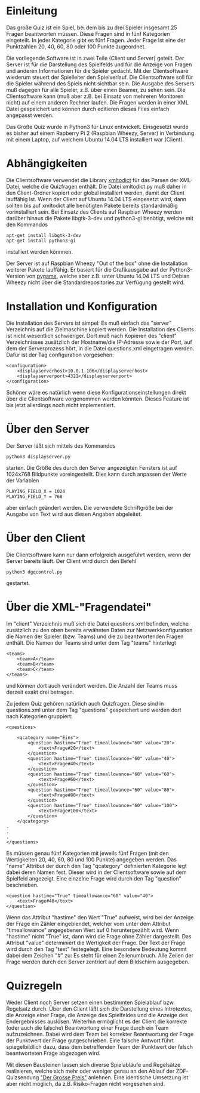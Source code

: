 # Einleitung

Das große Quiz ist ein Spiel, bei dem bis zu drei Spieler insgesamt 25 Fragen beantworten müssen. Diese Fragen sind in fünf Kategorien eingeteilt. In jeder Kategorie gibt es fünf Fragen. Jeder Frage ist eine der Punktzahlen 20, 40, 60, 80 oder 100 Punkte zugeordnet.

Die vorliegende Software ist in zwei Teile (Client und Server) geteilt. Der Server ist für die Darstellung des Spielfelds und für die Anzeige von Fragen und anderen Informationen für die Spieler gedacht. Mit der Clientsoftware wiederum steuert der Spielleiter den Spielverlauf. Die Clientsoftware soll für die Spieler während des Spiels nicht sichtbar sein. Die Ausgabe des Servers muß dagegen für alle Spieler, z.B. über einen Beamer, zu sehen sein. Die Clientsoftware kann (muß aber z.B. bei Einsatz von mehreren Monitoren nicht) auf einem anderen Rechner laufen. Die Fragen werden in einer XML Datei gespeichert und können durch editieren dieses Files einfach angepasst werden.

Das Große Quiz wurde in Python3 für Linux entwickelt. Einsgesetzt wurde es bisher auf einem Rapberry Pi 2 (Raspbian Wheezy, Server) in Verbindung mit einem Laptop, auf welchem Ubuntu 14.04 LTS installiert war (Client). 

# Abhängigkeiten

Die Clientsoftware verwendet die Library [xmltodict](https://github.com/martinblech/xmltodict) für das Parsen der XML-Datei, welche die Quizfragen enthält. Die Datei xmltodict.py muß daher in den Client-Ordner kopiert oder global installiert werden, damit der Client lauffähig ist. Wenn der Client auf Ubuntu 14.04 LTS eingesetzt wird, dann sollten bis auf xmltodict alle benötigten Pakete bereits standardmäßig vorinstalliert sein. Bei Einsatz des Clients auf Raspbian Wheezy werden darüber hinaus die Pakete libgtk-3-dev und python3-gi benötigt, welche mit den Kommandos

    apt-get install libgtk-3-dev
    apt-get install python3-gi
  
installiert werden könnnen.

Der Server ist auf Raspbian Wheezy "Out of the box" ohne die Installation weiterer Pakete lauffähig. Er basiert für die Grafikausgabe auf der Python3-Version von [pygame](http://pygame.org/news.html), welche aber z.B. unter Ubuntu 14.04 LTS und Debian Wheezy nicht über die Standardrepositories zur Verfügung gestellt wird.

# Installation und Konfiguration

Die Installation des Servers ist simpel: Es muß einfach das "server" Verzeichnis auf die Zielmaschine kopiert werden. Die Installation des Clients ist nicht wesentlich schwieriger. Dort muß nach Kopieren des "client" Verzeichnisses zusätzlich der Hostname/die IP-Adresse sowie der Port, auf dem der Serverprozess hört, in die Datei questions.xml eingetragen werden. Dafür ist der Tag configuration vorgesehen:

    <configuration>
        <displayserverhost>10.0.1.106</displayserverhost>
        <displayserverport>4321</displayserverport>
    </configuration>

Schöner wäre es natürlich wenn diese Konfigurationseinstellungen direkt über die Clientsoftware vorgenommen werden könnten. Dieses Feature ist bis jetzt allerdings noch nicht implementiert.

# Über den Server

Der Server läßt sich mittels des Kommandos

    python3 displayserver.py

starten. Die Größe des durch den Server angezeigten Fensters ist auf 1024x768 Bildpunkte voreingestellt. Dies kann durch anpassen der Werte der Variablen

    PLAYING_FIELD_X = 1024
    PLAYING_FIELD_Y = 768

aber einfach geändert werden. Die verwendete Schriftgröße bei der Ausgabe von Text wird aus diesen Angaben abgeleitet.

# Über den Client

Die Clientsoftware kann nur dann erfolgreich ausgeführt werden, wenn der Server bereits läuft. Der Client wird durch den Befehl

    python3 dgqcontrol.py
    
gestartet.

# Über die XML-"Fragendatei"

Im "client" Verzeichnis muß sich die Datei questions.xml befinden, welche zusätzlich zu den oben bereits erwähnten Daten zur Netzwerkkonfiguration die Namen der Spieler (bzw. Teams) und die zu beantwortenden Fragen enthält. Die Namen der Teams sind unter dem Tag "teams" hinterlegt

    <teams>
        <team>A</team>            
        <team>B</team>            
        <team>C</team>            
    </teams>

und können dort auch verändert werden. Die Anzahl der Teams muss derzeit exakt drei betragen. 

Zu jedem Quiz gehören natürlich auch Quizfragen. Diese sind in questions.xml unter dem Tag "questions" gespeichert und werden dort nach Kategorien gruppiert:

    <questions>
    
        <qcategory name="Eins">
            <question hastime="True" timeallowance="60" value="20">
                <text>Frage#20</text>
            </question>
            <question hastime="True" timeallowance="60" value="40">
                <text>Frage#40</text>
            </question>
            <question hastime="True" timeallowance="60" value="60">
                <text>Frage#60</text>
            </question>
            <question hastime="True" timeallowance="60" value="80">
                <text>Frage#80</text>
            </question>            
            <question hastime="True" timeallowance="60" value="100">
                <text>Frage#100</text>
            </question>            
        </qcategory>
    .
    .
    .
    </questions>
    
Es müssen genau fünf Kategorien mit jeweils fünf Fragen (mit den Wertigkeiten 20, 40, 60, 80 und 100 Punkte) angegeben werden. Das "name" Attribut der durch den Tag "qcategory" definierten Kategorie legt dabei deren Namen fest. Dieser wird in der Clientsoftware sowie auf dem Spielfeld angezeigt. Eine einzelne Frage wird durch den Tag "question" beschrieben.

    <question hastime="True" timeallowance="60" value="40">
        <text>Frage#40</text>
    </question>
    
Wenn das Attribut "hastime" den Wert "True" aufweist, wird bei der Anzeige der Frage ein Zähler eingeblendet, welcher vom unter dem Attribut "timeallowance" angegebenen Wert auf 0 heruntergezählt wird. Wenn "hastime" nicht "True" ist, dann wird die Frage ohne Zähler dargestellt. Das Attribut "value" determiniert die Wertigkeit der Frage. Der Text der Frage wird durch den Tag "text" festegelegt. Eine besondere Bedeutung kommt dabei dem Zeichen "#" zu: Es steht für einen Zeilenumbruch. Alle Zeilen der Frage werden durch den Server zentriert auf dem Bildschirm ausgegeben.

# Quizregeln

Weder Client noch Server setzen einen bestimmten Spielablauf bzw. Regelsatz durch. Über den Client läßt sich die Darstellung eines Introtextes, die Anzeige einer Frage, die Anzeige des Spielfeldes und die Anzeige des Endergebnisses auslösen. Weiterhin ermöglicht es der Client die korrekte (oder auch die falsche) Beantwortung einer Frage durch ein Team aufzuzeichnen. Dabei wird dem Team bei korrekter Beantwortung der Frage der Punktwert der Frage gutgeschrieben. Eine falsche Antwort führt spiegelbildlich dazu, dass dem betreffenden Team der Punktwert der falsch beantworteten Frage abgezogen wird. 

Mit diesen Bausteinen lassen sich diverse Spielabläufe und Regelsätze realisieren, welche sich mehr oder weniger genau an den Ablauf der ZDF-Quizsendung ["Der Grosse Preis"](https://de.wikipedia.org/wiki/Der_Gro%C3%9Fe_Preis) anlehnen. Eine identische Umsetzung ist aber nicht möglich, da z.B. Risiko-Fragen nicht vorgesehen sind.
